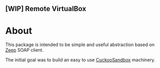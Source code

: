 [WIP] Remote VirtualBox
-----------------

# About

This package is intended to be simple and useful abstraction based on [Zeep](https://github.com/mvantellingen/python-zeep) SOAP client.

The initial goal was to build an easy to use [CuckooSandbox](https://github.com/cuckoosandbox/cuckoo) machinery.
